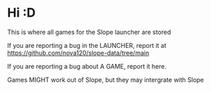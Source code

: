 # Hi :D
This is where all games for the Slope launcher are stored

If you are reporting a bug in the LAUNCHER, report it at https://github.com/nova120/slope-data/tree/main

If you are reporting a bug about A GAME, report it here.

Games MIGHT work out of Slope, but they may intergrate with Slope
